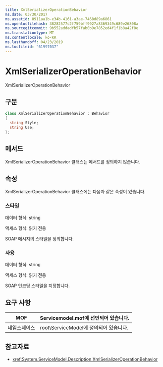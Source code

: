 ```yaml
---
title: XmlSerializerOperationBehavior
ms.date: 03/30/2017
ms.assetid: 8911aa1b-e34b-4161-a3ae-7468d89a6861
ms.openlocfilehash: 38282577c2f759bff9927a8369349c689e26808a
ms.sourcegitcommit: 9b552addadfb57fab0b9e7852ed4f1f1b8a42f8e
ms.translationtype: MT
ms.contentlocale: ko-KR
ms.lasthandoff: 04/23/2019
ms.locfileid: "61997037"
---
```

# <a name="xmlserializeroperationbehavior"></a>XmlSerializerOperationBehavior
XmlSerializerOperationBehavior  
  
## <a name="syntax"></a>구문  
  
```csharp
class XmlSerializerOperationBehavior : Behavior  
{  
  string Style;  
  string Use;  
};  
```  
  
## <a name="methods"></a>메서드  
 XmlSerializerOperationBehavior 클래스는 메서드를 정의하지 않습니다.  
  
## <a name="properties"></a>속성  
 XmlSerializerOperationBehavior 클래스에는 다음과 같은 속성이 있습니다.  
  
### <a name="style"></a>스타일  
 데이터 형식: string  
  
 액세스 형식: 읽기 전용  
  
 SOAP 메시지의 스타일을 정의합니다.  
  
### <a name="use"></a>사용  
 데이터 형식: string  
  
 액세스 형식: 읽기 전용  
  
 SOAP 인코딩 스타일을 지정합니다.  
  
## <a name="requirements"></a>요구 사항  
  
|MOF|Servicemodel.mof에 선언되어 있습니다.|  
|---------|-----------------------------------|  
|네임스페이스|root\ServiceModel에 정의되어 있습니다.|  
  
## <a name="see-also"></a>참고자료

- <xref:System.ServiceModel.Description.XmlSerializerOperationBehavior>
